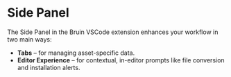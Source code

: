 # Side Panel

The Side Panel in the Bruin VSCode extension enhances your workflow in two main ways:
- **Tabs** – for managing asset-specific data.
- **Editor Experience** – for contextual, in-editor prompts like file conversion and installation alerts.
